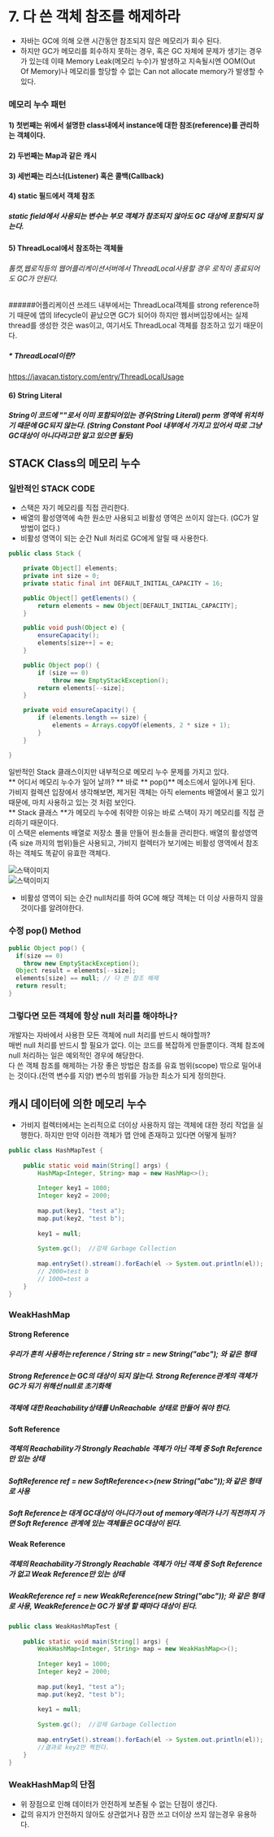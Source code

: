 # 7. 다 쓴 객체 참조를 해제하라

* 자바는 GC에 의해 오랜 시간동안 참조되지 않은 메모리가 회수 된다.  
* 하지만 GC가 메모리를 회수하지 못하는 경우, 혹은 GC 자체에 문제가 생기는 경우가 있는데 이때 Memory Leak(메모리 누수)가 발생하고 지속될시엔 OOM(Out Of Memory)나 메모리를 할당할 수 없는 Can not allocate memory가 발생할 수 있다.  

### 메모리 누수 패턴

#### 1) 첫번째는 위에서 설명한 class내에서 instance에 대한 참조(reference)를 관리하는 객체이다.  
#### 2) 두번째는 Map과 같은 캐시  
#### 3) 세번째는 리스너(Listener) 혹은 콜백(Callback)    
#### 4) static 필드에서 객체 참조
##### static field에서 사용되는 변수는 부모 객체가 참조되지 않아도 GC 대상에 포함되지 않는다.  

#### 5) ThreadLocal에서 참조하는 객체들
###### 톰캣,웹로직등의 웹어플리케이션서버에서 ThreadLocal사용할 경우 로직이 종료되어도 GC가 안된다.   
######어플리케이션 쓰레드 내부에서는 ThreadLocal객체를 strong reference하기 때문에 앱의 lifecycle이 끝났으면 GC가 되어야 하지만 웹서버입장에서는  실제 thread를 생성한 것은 was이고, 여기서도 ThreadLocal 객체를 참조하고 있기 때문이다.    

##### * ThreadLocal이란?  
https://javacan.tistory.com/entry/ThreadLocalUsage

#### 6) String Literal
##### String이 코드에 ""로서 이미 포함되어있는 경우(String Literal) perm 영역에 위치하기 때문에 GC되지 않는다.  (String Constant Pool 내부에서 가지고 있어서 따로 그냥 GC대상이 아니다라고만 알고 있으면 될듯)  



## STACK Class의 메모리 누수

### 일반적인 STACK CODE
* 스택은 자기 메모리를 직접 관리한다.
* 배열의 활성영역에 속한 원소만 사용되고 비활성 영역은 쓰이지 않는다. (GC가 알 방법이 없다.)
* 비활성 영역이 되는 순간 Null 처리로 GC에게 알릴 때 사용한다.  

```java
public class Stack {

    private Object[] elements;
    private int size = 0;
    private static final int DEFAULT_INITIAL_CAPACITY = 16;

    public Object[] getElements() {
        return elements = new Object[DEFAULT_INITIAL_CAPACITY];
    }

    public void push(Object e) {
        ensureCapacity();
        elements[size++] = e;
    }

    public Object pop() {
        if (size == 0)
            throw new EmptyStackException();
        return elements[--size];
    }

    private void ensureCapacity() {
        if (elements.length == size) {
            elements = Arrays.copyOf(elements, 2 * size + 1);
        }
    }

}
```
  
일반적인 Stack 클래스이지만 내부적으로 메모리 누수 문제를 가지고 있다.  
** 어디서 메모리 누수가 일어 날까? ** 
바로 ** pop()** 메소드에서 일어나게 된다.  
가비지 컬렉션 입장에서 생각해보면, 제거된 객체는 아직 elements 배열에서 물고 있기 때문에, 마치 사용하고 있는 것 처럼 보인다.  
** Stack 클래스 **가 메모리 누수에 취약한 이유는 바로 스택이 자기 메모리를 직접 관리하기 때문이다.   
이 스택은 elements 배열로 저장소 풀을 만들어 원소들을 관리한다. 배열의 활성영역(즉 size 까지의 범위)들은 사용되고, 가비지 컬렉터가 보기에는 비활성 영역에서 참조하는 객체도 똑같이 유효한 객체다.  

![스택이미지](../images/item7_img1.png)  
![스택이미지](../images/item7_img2.png)  

* 비활성 영역이 되는 순간 null처리를 하여 GC에 해당 객체는 더 이상 사용하지 않을 것이다를 알려야한다.  


### 수정 pop() Method
```java
public Object pop() {
  if(size == 0)
    throw new EmptyStackException();
  Object result = elements[--size];
  elements[size] == null; // 다 쓴 참조 해제
  return result;
}
```
  
### 그렇다면 모든 객체에 항상 null 처리를 해야하나?
개발자는 자바에서 사용한 모든 객체에 null 처리를 반드시 해야할까?  
매번 null 처리를 반드시 할 필요가 없다. 이는 코드를 복잡하게 만들뿐이다. 객체 참조에 null 처리하는 일은 예외적인 경우에 해당한다.  
다 쓴 객체 참조를 해제하는 가장 좋은 방법은 참조를 유효 범위(scope) 밖으로 밀어내는 것이다.(전역 변수를 지양) 변수의 범위를 가능한 최소가 되게 정의한다.  



## 캐시 데이터에 의한 메모리 누수  

* 가비지 컬렉터에서는 논리적으로 더이상 사용하지 않는 객체에 대한 정리 작업을 실행한다. 하지만 만약 이러한 객체가 맵 안에 존재하고 있다면 어떻게 될까?  
```java
public class HashMapTest {
 
    public static void main(String[] args) {
        HashMap<Integer, String> map = new HashMap<>();
 
        Integer key1 = 1000;
        Integer key2 = 2000;
 
        map.put(key1, "test a");
        map.put(key2, "test b");
 
        key1 = null;
 
        System.gc();  //강제 Garbage Collection
 
        map.entrySet().stream().forEach(el -> System.out.println(el));
      	// 2000=test b
		// 1000=test a
    }
}
```

### WeakHashMap
#### Strong Reference

##### 우리가 흔히 사용하는 reference / String str = new String("abc"); 와 같은 형태
##### Strong Reference는 GC의 대상이 되지 않는다. Strong Reference관계의 객체가 GC가 되기 위해선 null로 초기화해
##### 객체에 대한 Reachability상태를 UnReachable 상태로 만들어 줘야 한다.  

#### Soft Reference

##### 객체의 Reachability가 Strongly Reachable 객체가 아닌 객체 중 Soft Reference만 있는 상태
##### SoftReference<Class> ref = new SoftReference<>(new String("abc"));와 같은 형태로 사용
##### Soft Reference는 대게 GC대상이 아니다가 out of memory에러가 나기 직전까지 가면 Soft Reference 관계에 있는 객체들은 GC대상이 된다.

#### Weak Reference

##### 객체의 Reachability가 Strongly Reachable 객체가 아닌 객체 중 Soft Reference가 없고 Weak Reference만 있는 상태
##### WeakReference<Class> ref = new WeakReference<Class>(new String("abc")); 와 같은 형태로 사용, WeakReference는 GC가 발생 할 때마다 대상이 된다.

```java
public class WeakHashMapTest {
 
    public static void main(String[] args) {
        WeakHashMap<Integer, String> map = new WeakHashMap<>();
 
        Integer key1 = 1000;
        Integer key2 = 2000;
 
        map.put(key1, "test a");
        map.put(key2, "test b");
 
        key1 = null;
 
        System.gc();  //강제 Garbage Collection
 
        map.entrySet().stream().forEach(el -> System.out.println(el));
      	//결과로 key2만 찍힌다.
    }
}
```

### WeakHashMap의 단점
* 위 장점으로 인해 데이터가 안전하게 보존될 수 없는 단점이 생긴다.
* 값의 유지가 안전하지 않아도 상관없거나 잠깐 쓰고 더이상 쓰지 않는경우 유용하다.












  
    